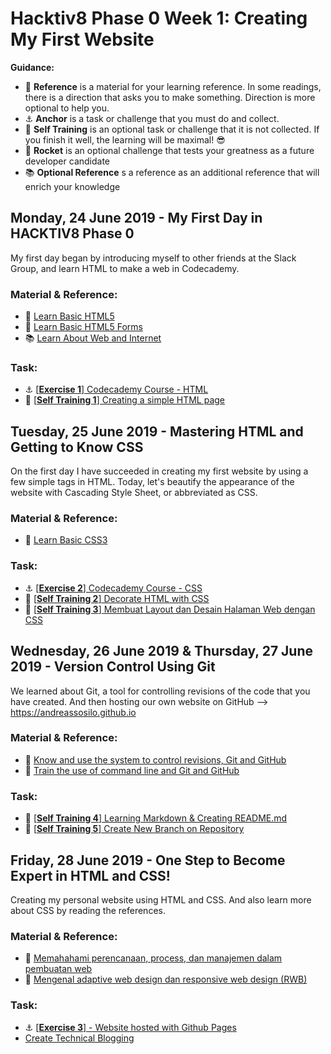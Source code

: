 # Hacktiv8 Phase 0 Week 1: Creating My First Website

**Guidance:**
- :notebook_with_decorative_cover: **Reference** is a material for your learning reference. In some readings, there is a direction that asks you to make something. Direction is more optional to help you.
- :anchor: **Anchor** is a task or challenge that you must do and collect.
- 💪 **Self Training** is an optional task or challenge that it is not collected. If you finish it well, the learning will be maximal! 😎
- :rocket: **Rocket** is an optional challenge that tests your greatness as a future developer candidate
- :books: **Optional Reference** s a reference as an additional reference that will enrich your knowledge

## Monday, 24 June 2019 - My First Day in HACKTIV8 Phase 0
My first day began by introducing myself to other friends at the Slack Group, and learn HTML to make a web in Codecademy.

### Material & Reference:
- :notebook_with_decorative_cover:
[Learn Basic HTML5](https://github.com/hacktiv8/phase-0-activities/blob/master/modules/html5-basics.md)
- :notebook_with_decorative_cover:
[Learn Basic HTML5 Forms](https://github.com/hacktiv8/phase-0-activities/blob/master/modules/html5-forms-basics.md)
- :books:
[Learn About Web and Internet](https://github.com/hacktiv8/phase-0-activities/blob/master/modules/internet-web.md)

### Task:
- :anchor:
[[**Exercise 1**] Codecademy Course - HTML](https://www.codecademy.com/learn/learn-html)
- 💪
[[**Self Training 1**] Creating a simple HTML page](https://github.com/andreassosilo/phase-0-activities/blob/master/modules/anchor-laman-web-pertamaku.md)

## Tuesday, 25 June 2019 - Mastering HTML and Getting to Know CSS
On the first day I have succeeded in creating my first website by using a few simple tags in HTML. Today, let's beautify the appearance of the website with Cascading Style Sheet, or abbreviated as CSS.

### Material & Reference:
- :notebook_with_decorative_cover:
[Learn Basic CSS3](https://github.com/hacktiv8/phase-0-activities/blob/master/modules/css3-basics.md)

### Task:
- :anchor: [[**Exercise 2**] Codecademy Course - CSS](https://www.codecademy.com/learn/learn-css)
- 💪 [[**Self Training 2**] Decorate HTML with CSS](https://github.com/andreassosilo/phase-0-activities/blob/master/modules/anchor-css-selector-and-styling.md)
- 💪 [[**Self Training 3**] Membuat Layout dan Desain Halaman Web dengan CSS](https://github.com/andreassosilo/phase-0-activities/blob/master/modules/anchor-css-layouting.md)

## Wednesday, 26 June 2019 & Thursday, 27 June 2019 - Version Control Using Git
We learned about Git, a tool for controlling revisions of the code that you have created. And then hosting our own website on GitHub --> https://andreassosilo.github.io

### Material & Reference:
- :notebook_with_decorative_cover:
[Know and use the system to control revisions, Git and GitHub](https://github.com/hacktiv8/phase-0-activities/blob/master/modules/git-github-basics.md)
- :notebook_with_decorative_cover:
[Train the use of command line and Git and GitHub](https://github.com/hacktiv8/phase-0-activities/blob/master/modules/cli-git-github-practice.md)

### Task:
- 💪
[[**Self Training 4**] Learning Markdown & Creating README.md](https://github.com/hacktiv8/phase-0-activities/blob/master/modules/markdown-anchor.md)
- 💪
[[**Self Training 5**] Create New Branch on Repository](https://github.com/hacktiv8/phase-0-activities/blob/master/modules/git-branch-anchor.md)


## Friday, 28 June 2019 - One Step to Become Expert in HTML and CSS!
Creating my personal website using HTML and CSS. And also learn more about CSS by reading the references.

### Material & Reference:
- :notebook_with_decorative_cover:
[Memahahami perencanaan, process, dan manajemen dalam pembuatan web](https://github.com/hacktiv8/phase-0-activities/blob/master/modules/web-dev-process.md)
- :notebook_with_decorative_cover:
[Mengenal adaptive web design dan responsive web design (RWB)](https://github.com/hacktiv8/phase-0-activities/blob/master/modules/web-design.md)

### Task:
- :anchor:
[[**Exercise 3**] - Website hosted with Github Pages](https://andreassosilo.github.io)
-  [Create Technical Blogging](https://github.com/andreassosilo/hacktiv8/edit/master/phase0/week1/README.md)
